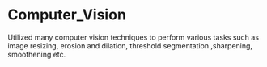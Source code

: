 # Computer_Vision
Utilized many computer vision techniques to perform various tasks such as image resizing, erosion and dilation, threshold segmentation ,sharpening, smoothening etc.
